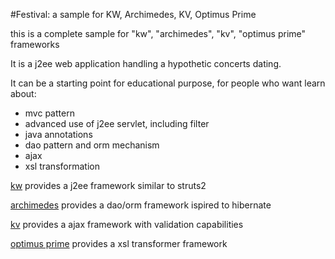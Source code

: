 #Festival: a sample for KW, Archimedes, KV, Optimus Prime

this is a complete sample for "kw", "archimedes", "kv", "optimus prime" frameworks

It is a j2ee web application handling a hypothetic concerts dating.

It can be a starting point for educational purpose, for people who want learn about:

*  mvc pattern
*  advanced use of j2ee servlet, including filter
*  java annotations
*  dao pattern and orm mechanism
*  ajax
*  xsl transformation


[kw](../../kw)
provides a j2ee framework similar to struts2

[archimedes](../../archimedes)
provides a dao/orm framework ispired to hibernate

[kv](../../kv)
provides a ajax framework with validation capabilities

[optimus prime](../../optimus_prime)
provides a xsl transformer framework 
